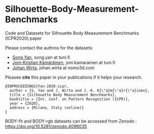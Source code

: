 # Silhouette-Body-Measurement-Benchmarks
Code and Datasets for Silhouette Body Measurement Benchmarks (ICPR2020) paper

Please contact the authros for the datasets:
  - [Song Yan](https://scholar.google.com/citations?user=nmLU3wwAAAAJ&hl=en), song.yan at tuni.fi
  - [Joni-Kristian Kämäräinen](http://vision.cs.tut.fi/personal/JoniKamarainen/), joni.kamarainen at tuni.fi
  - [Johan Wirta](https://nomo3d.com/?team=johan-wirta), johan.wirta at nomo3d.com
  
Pleasee **cite** this paper in your publications if it helps your research.
```
@INPROCEEDINGS{Yan-2020-icpr,
  author = {S. Yan and J. Wirta and J.-K. K{\"a}m{\"a}r{\"a}inen},
  title = {Silhouette Body Measurement Benchmarks},
  booktitle = {Int. Conf. on Pattern Recognition (ICPR)},
  year = {2020},
  address = {Milano, Italy (online)}
}
```
BODY-fit and BODY-rgb datasets can be accessed from Zenodo : https://doi.org/10.5281/zenodo.4096035 

